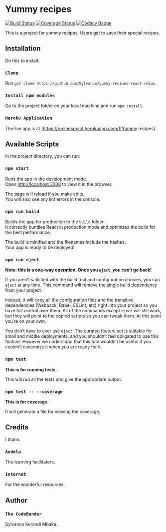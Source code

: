# Yummy recipes
[![Build Status](https://travis-ci.org/Sylvance/yummy-recipes-react-redux.svg?branch=master)](https://travis-ci.org/Sylvance/yummy-recipes-react-redux)
[![Coverage Status](https://coveralls.io/repos/github/Sylvance/yummy-recipes-react-redux/badge.svg?branch=master)](https://coveralls.io/github/Sylvance/yummy-recipes-react-redux?branch=master)
[![Codacy Badge](https://api.codacy.com/project/badge/Grade/9aaafcdaa5ac442e8907e2b3276b6054)](https://www.codacy.com/app/Sylvance/yummy-recipes-react-redux?utm_source=github.com&amp;utm_medium=referral&amp;utm_content=Sylvance/yummy-recipes-react-redux&amp;utm_campaign=Badge_Grade)

This is a project for yummy recipes. Users get to save their special recipes.

## Installation

Do this to install:

### `Clone`

Run `git clone https://github.com/Sylvance/yummy-recipes-react-redux`.<br>

### `Install npm modules`

Go to the project folder on your local machine and run  `npm install`.<br>

### `Heroku Application`

The live app is at [https://recipesreact.herokuapp.com/](Yummy recipes).

## Available Scripts

In the project directory, you can run:

### `npm start`

Runs the app in the development mode.<br>
Open [http://localhost:3000](http://localhost:3000) to view it in the browser.

The page will reload if you make edits.<br>
You will also see any lint errors in the console.

### `npm run build`

Builds the app for production to the `build` folder.<br>
It correctly bundles React in production mode and optimizes the build for the best performance.

The build is minified and the filenames include the hashes.<br>
Your app is ready to be deployed!

### `npm run eject`

**Note: this is a one-way operation. Once you `eject`, you can’t go back!**

If you aren’t satisfied with the build tool and configuration choices, you can `eject` at any time. This command will remove the single build dependency from your project.

Instead, it will copy all the configuration files and the transitive dependencies (Webpack, Babel, ESLint, etc) right into your project so you have full control over them. All of the commands except `eject` will still work, but they will point to the copied scripts so you can tweak them. At this point you’re on your own.

You don’t have to ever use `eject`. The curated feature set is suitable for small and middle deployments, and you shouldn’t feel obligated to use this feature. However we understand that this tool wouldn’t be useful if you couldn’t customize it when you are ready for it.


### `npm test`

**This is for running tests.**

This will run all the tests and give the appropriate output.

### `npm test -- --coverage`

**This is for coverage.**

It will generate a file for viewing the coverage.

## Credits

I thank:

### `Andela`

The learning facilitators.<br>

### `Internet`

For the wonderful resources.<br>

## Author
### `The CodeBender`

Sylvance Kerandi Mbaka.<br>


